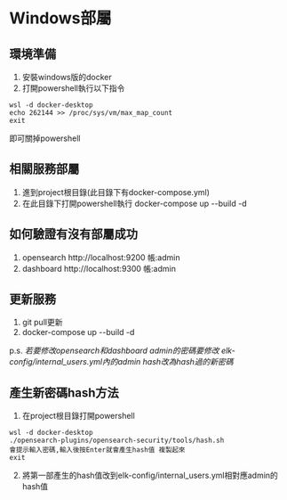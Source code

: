 # Windows部屬
## 環境準備
1. 安裝windows版的docker
2. 打開powershell執行以下指令
```
wsl -d docker-desktop
echo 262144 >> /proc/sys/vm/max_map_count
exit
```
即可關掉powershell
## 相關服務部屬
1. 進到project根目錄(此目錄下有docker-compose.yml)
2. 在此目錄下打開powershell執行 docker-compose up --build -d


## 如何驗證有沒有部屬成功
1. opensearch http://localhost:9200 帳:admin
2. dashboard http://localhost:9300 帳:admin

## 更新服務
1. git pull更新
2. docker-compose up --build -d


p.s. *若要修改opensearch和dashboard admin的密碼要修改 elk-config/internal_users.yml內的admin hash改為hash過的新密碼*
## 產生新密碼hash方法
1. 在project根目錄打開powershell 
```
wsl -d docker-desktop
./opensearch-plugins/opensearch-security/tools/hash.sh
會提示輸入密碼,輸入後按Enter就會產生hash值 複製起來
exit
```
2. 將第一部產生的hash值改到elk-config/internal_users.yml相對應admin的hash值
